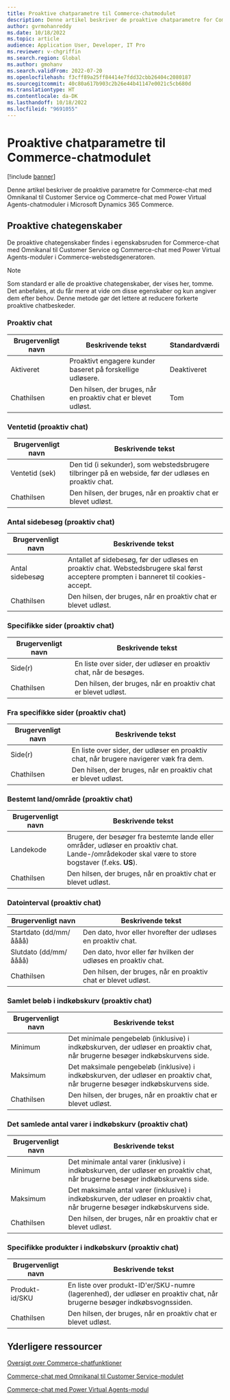 ```yaml
---
title: Proaktive chatparametre til Commerce-chatmodulet
description: Denne artikel beskriver de proaktive chatparametre for Commerce-chatmoduler i Microsoft Dynamics 365 Commerce.
author: gvrmohanreddy
ms.date: 10/18/2022
ms.topic: article
audience: Application User, Developer, IT Pro
ms.reviewer: v-chgriffin
ms.search.region: Global
ms.author: gmohanv
ms.search.validFrom: 2022-07-20
ms.openlocfilehash: f3cff89a25ff84414e7fdd32cbb26404c2080187
ms.sourcegitcommit: 40c80a617b903c2b26e44b41147e0021c5cb680d
ms.translationtype: HT
ms.contentlocale: da-DK
ms.lasthandoff: 10/18/2022
ms.locfileid: "9691055"
---
```

# <a name="commerce-chat-module-proactive-chat-parameters"></a>Proaktive chatparametre til Commerce-chatmodulet

[!include [banner](includes/banner.md)]

Denne artikel beskriver de proaktive parametre for Commerce-chat med Omnikanal til Customer Service og Commerce-chat med Power Virtual Agents-chatmoduler i Microsoft Dynamics 365 Commerce.

## <a name="proactive-chat-properties"></a>Proaktive chategenskaber

De proaktive chategenskaber findes i egenskabsruden for Commerce-chat med Omnikanal til Customer Service og Commerce-chat med Power Virtual Agents-moduler i Commerce-webstedsgeneratoren.

> [!NOTE]
> Som standard er alle de proaktive chategenskaber, der vises her, tomme. Det anbefales, at du får mere at vide om disse egenskaber og kun angiver dem efter behov. Denne metode gør det lettere at reducere forkerte proaktive chatbeskeder.

### <a name="proactive-chat"></a>Proaktiv chat

| Brugervenligt navn | Beskrivende tekst | Standardværdi |
|---------------|-------------|---------------|
| Aktiveret | Proaktivt engagere kunder baseret på forskellige udløsere. | Deaktiveret |
| Chathilsen | Den hilsen, der bruges, når en proaktiv chat er blevet udløst. | Tom |

### <a name="wait-time-proactive-chat"></a>Ventetid (proaktiv chat)

| Brugervenligt navn | Beskrivende tekst |
|---------------|-------------|
| Ventetid (sek) | Den tid (i sekunder), som webstedsbrugere tilbringer på en webside, før der udløses en proaktiv chat. |
| Chathilsen | Den hilsen, der bruges, når en proaktiv chat er blevet udløst. |

### <a name="number-of-page-visits-proactive-chat"></a>Antal sidebesøg (proaktiv chat)

| Brugervenligt navn | Beskrivende tekst |
|---------------|-------------|
| Antal sidebesøg | Antallet af sidebesøg, før der udløses en proaktiv chat. Webstedsbrugere skal først acceptere prompten i banneret til cookies-accept. |
| Chathilsen | Den hilsen, der bruges, når en proaktiv chat er blevet udløst. |

### <a name="specific-pages-proactive-chat"></a>Specifikke sider (proaktiv chat)

| Brugervenligt navn | Beskrivende tekst |
|---------------|-------------|
| Side(r) | En liste over sider, der udløser en proaktiv chat, når de besøges. |
| Chathilsen | Den hilsen, der bruges, når en proaktiv chat er blevet udløst. |

### <a name="from-specific-pages-proactive-chat"></a>Fra specifikke sider (proaktiv chat)

| Brugervenligt navn | Beskrivende tekst |
|---------------|-------------|
| Side(r) | En liste over sider, der udløser en proaktiv chat, når brugere navigerer væk fra dem. |
| Chathilsen | Den hilsen, der bruges, når en proaktiv chat er blevet udløst. |

### <a name="specific-countryregion-proactive-chat"></a>Bestemt land/område (proaktiv chat)

| Brugervenligt navn | Beskrivende tekst |
|---------------|-------------|
| Landekode | Brugere, der besøger fra bestemte lande eller områder, udløser en proaktiv chat. Lande-/områdekoder skal være to store bogstaver (f.eks. **US**). |
| Chathilsen | Den hilsen, der bruges, når en proaktiv chat er blevet udløst. |

### <a name="date-range-proactive-chat"></a>Datointerval (proaktiv chat)

| Brugervenligt navn | Beskrivende tekst |
|---------------|-------------|
| Startdato (dd/mm/åååå) | Den dato, hvor eller hvorefter der udløses en proaktiv chat. |
| Slutdato (dd/mm/åååå) | Den dato, hvor eller før hvilken der udløses en proaktiv chat. |
| Chathilsen | Den hilsen, der bruges, når en proaktiv chat er blevet udløst. |

### <a name="total-amount-in-cart-proactive-chat"></a>Samlet beløb i indkøbskurv (proaktiv chat)

| Brugervenligt navn | Beskrivende tekst |
|---------------|-------------|
| Minimum | Det minimale pengebeløb (inklusive) i indkøbskurven, der udløser en proaktiv chat, når brugerne besøger indkøbskurvens side. |
| Maksimum | Det maksimale pengebeløb (inklusive) i indkøbskurven, der udløser en proaktiv chat, når brugerne besøger indkøbskurvens side. |
|Chathilsen | Den hilsen, der bruges, når en proaktiv chat er blevet udløst. |

### <a name="total-number-of-items-in-cart-proactive-chat"></a>Det samlede antal varer i indkøbskurv (proaktiv chat)

| Brugervenligt navn | Beskrivende tekst |
|---------------|-------------|
| Minimum | Det minimale antal varer (inklusive) i indkøbskurven, der udløser en proaktiv chat, når brugerne besøger indkøbskurvens side. |
| Maksimum | Det maksimale antal varer (inklusive) i indkøbskurven, der udløser en proaktiv chat, når brugerne besøger indkøbskurvens side. |
| Chathilsen | Den hilsen, der bruges, når en proaktiv chat er blevet udløst. |

### <a name="specific-products-in-cart-proactive-chat"></a>Specifikke produkter i indkøbskurv (proaktiv chat)

| Brugervenligt navn | Beskrivende tekst |
|---------------|-------------|
| Produkt-id/SKU | En liste over produkt-ID'er/SKU-numre (lagerenhed), der udløser en proaktiv chat, når brugerne besøger indkøbsvognssiden. |
| Chathilsen | Den hilsen, der bruges, når en proaktiv chat er blevet udløst. |

## <a name="additional-resources"></a>Yderligere ressourcer

[Oversigt over Commerce-chatfunktioner](commerce-chat-overview.md)

[Commerce-chat med Omnikanal til Customer Service-modulet](commerce-chat-module.md)

[Commerce-chat med Power Virtual Agents-modul](chat-module-pva.md)
